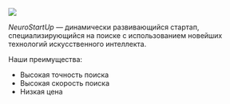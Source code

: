 ![](https://camo.githubusercontent.com/ace14ee894d150192a7b05b12410738aa65528da742bbce69315a5f441320ea7/68747470733a2f2f692e696d6775722e636f6d2f495a4f525769492e706e67)

*NeuroStartUp* — динамически развивающийся стартап, специализирующийся на
поиске с использованием новейших технологий искусственного интеллекта.

Наши преимущества:
* Высокая точность поиска 
* Высокая скорость поиска 
* Низкая цена
